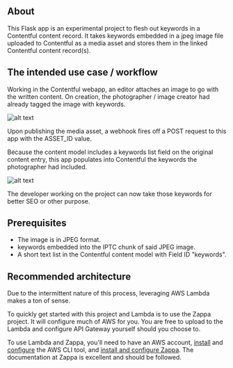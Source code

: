 ## About

This Flask app is an experimental project to flesh out keywords in a Contentful content record. It takes keywords embedded in a jpeg image file uploaded to Contentful as a media asset and stores them in the linked Contentful content record(s).

## The intended use case / workflow

Working in the Contentful webapp, an editor attaches an image to go with the written content. On creation, the photographer / image creator had already tagged the image with keywords.

![alt text](https://raw.githubusercontent.com/jamessam/ctf-keyword-extractor-py/master/docs/screen_shots/IPTC_in_preview.png "IPTC data seen in macOS Preview")

Upon publishing the media asset, a webhook fires off a POST request to this app with the ASSET_ID value.

Because the content model includes a keywords list field on the original content entry, this app populates into Contentful the keywords the photographer had included.

![alt text](https://raw.githubusercontent.com/jamessam/ctf-keyword-extractor-py/master/docs/screen_shots/content_model_w_keywords.png "keywords seen in the Content Model")

The developer working on the project can now take those keywords for better SEO or other purpose.

## Prerequisites

* The image is in JPEG format.
* keywords embedded into the IPTC chunk of said JPEG image.
* A short text list in the Contentful content model with Field ID "keywords".

## Recommended architecture

Due to the intermittent nature of this process, leveraging AWS Lambda makes a ton of sense.

To quickly get started with this project and Lambda is to use the Zappa project. It will configure much of AWS for you. You are free to upload to the Lambda and configure API Gateway yourself should you choose to.

To use Lambda and Zappa, you'll need to have an AWS account, [install](https://docs.aws.amazon.com/cli/latest/userguide/installing.html) and [configure](https://docs.aws.amazon.com/cli/latest/userguide/cli-chap-getting-started.html#cli-quick-configuration) the AWS CLI tool, and [install and configure Zappa](https://github.com/Miserlou/Zappa). The documentation at Zappa is excellent and should be followed.
